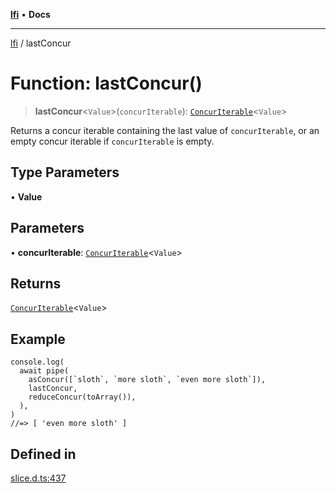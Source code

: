 [**lfi**](../readme.md) • **Docs**

***

[lfi](../globals.md) / lastConcur

# Function: lastConcur()

> **lastConcur**\<`Value`\>(`concurIterable`): [`ConcurIterable`](../type-aliases/ConcurIterable.md)\<`Value`\>

Returns a concur iterable containing the last value of `concurIterable`, or
an empty concur iterable if `concurIterable` is empty.

## Type Parameters

• **Value**

## Parameters

• **concurIterable**: [`ConcurIterable`](../type-aliases/ConcurIterable.md)\<`Value`\>

## Returns

[`ConcurIterable`](../type-aliases/ConcurIterable.md)\<`Value`\>

## Example

```
console.log(
  await pipe(
    asConcur([`sloth`, `more sloth`, `even more sloth`]),
    lastConcur,
    reduceConcur(toArray()),
  ),
)
//=> [ 'even more sloth' ]
```

## Defined in

[slice.d.ts:437](https://github.com/TomerAberbach/lfi/blob/d7a0f90dd72245d6efd6bd97c58a78b3f3028f25/src/operations/slice.d.ts#L437)
